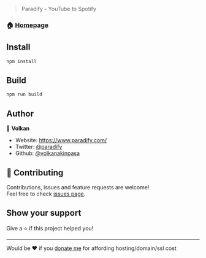 > Paradify - YouTube to Spotify

### 🏠 [Homepage](https://www.paradify.com/)

## Install

```sh
npm install
```

## Build

```sh
npm run build
```

## Author

👤 **Volkan**

- Website: https://www.paradify.com/
- Twitter: [@paradify](https://twitter.com/paradify)
- Github: [@volkanakinpasa](https://github.com/volkanakinpasa)

## 🤝 Contributing

Contributions, issues and feature requests are welcome!<br />Feel free to check [issues page](https://github.com/volkanakinpasa/paradify.chrome/issues).

## Show your support

Give a ⭐️ if this project helped you!

---

Would be ❤️ if you [donate me](https://github.com/kefranabg/readme-md-generator) for affording hosting/domain/ssl cost
